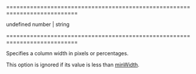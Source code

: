<!--**
/*-------------------------------------------
    Auto-generated file. Do not modify.
-------------------------------------------

**-->
===========================================================================
<!--default-->undefined<!--/default-->
<!--type-->number | string<!--/type-->
===========================================================================

<!--shortDescription-->
Specifies a column width in pixels or percentages.
<!--/shortDescription-->

<!--fullDescription-->
This option is ignored if its value is less than [minWidth](/Documentation/ApiReference/UI_Widgets/dxDataGrid/Configuration/columns/#minWidth).
<!--/fullDescription-->

